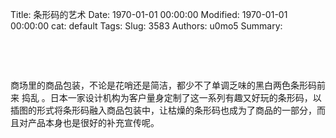 Title: 条形码的艺术
Date: 1970-01-01 00:00:00
Modified: 1970-01-01 00:00:00
cat: default
Tags: 
Slug: 3583
Authors: u0mo5 
Summary: 



 

 

商场里的商品包装，不论是花哨还是简洁，都少不了单调乏味的黑白两色条形码前来 捣乱 。日本一家设计机构为客户量身定制了这一系列有趣又好玩的条形码，以插图的形式将条形码融入商品包装中，让枯燥的条形码也成为了商品的一部分，而且对产品本身也是很好的补充宣传呢。

 

 

 

 

 



 

 

 

 



 

 

 

 



 

 

 

 



 

 

 

 



 

 

 

 



 

 

 

 



 

 

 

 


